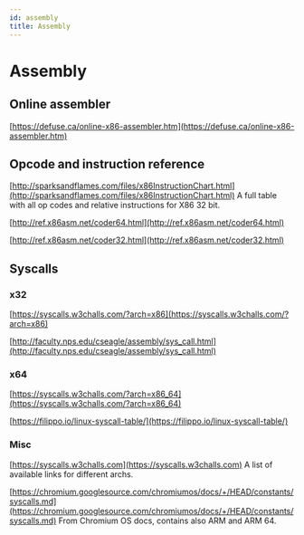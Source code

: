 ```yaml
---
id: assembly
title: Assembly
---
```


# Assembly

## Online assembler

[https://defuse.ca/online-x86-assembler.htm](https://defuse.ca/online-x86-assembler.htm)

## Opcode and instruction reference

[http://sparksandflames.com/files/x86InstructionChart.html](http://sparksandflames.com/files/x86InstructionChart.html)
A full table with all op codes and relative instructions for X86 32 bit.

[http://ref.x86asm.net/coder64.html](http://ref.x86asm.net/coder64.html)

[http://ref.x86asm.net/coder32.html](http://ref.x86asm.net/coder32.html)

## Syscalls

### x32

[https://syscalls.w3challs.com/?arch=x86](https://syscalls.w3challs.com/?arch=x86)

[http://faculty.nps.edu/cseagle/assembly/sys_call.html](http://faculty.nps.edu/cseagle/assembly/sys_call.html)

### x64

[https://syscalls.w3challs.com/?arch=x86_64](https://syscalls.w3challs.com/?arch=x86_64)

[https://filippo.io/linux-syscall-table/](https://filippo.io/linux-syscall-table/)

### Misc

[https://syscalls.w3challs.com](https://syscalls.w3challs.com)
A list of available links for different archs.

[https://chromium.googlesource.com/chromiumos/docs/+/HEAD/constants/syscalls.md](https://chromium.googlesource.com/chromiumos/docs/+/HEAD/constants/syscalls.md)
From Chromium OS docs, contains also ARM and ARM 64.
